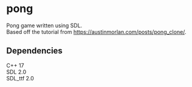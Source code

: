 # pong

Pong game written using SDL.  
Based off the tutorial from https://austinmorlan.com/posts/pong_clone/.

## Dependencies

C++ 17  
SDL 2.0  
SDL_ttf 2.0
